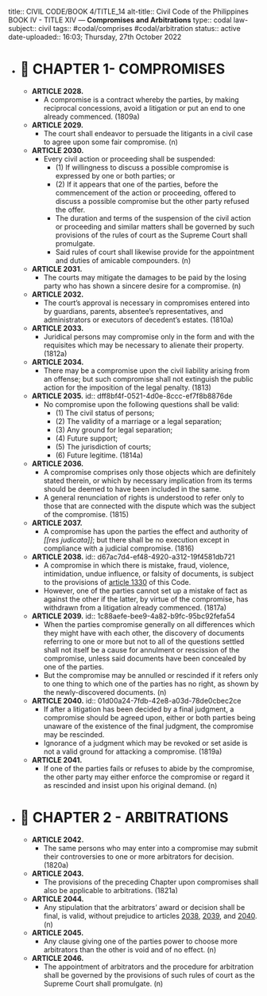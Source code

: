 title:: CIVIL CODE/BOOK 4/TITLE_14
alt-title:: Civil Code of the Philippines BOOK IV - TITLE XIV — **Compromises and Arbitrations**
type:: codal
law-subject:: civil
tags:: #codal/comprises #codal/arbitration
status:: active
date-uploaded:: 16:03; Thursday, 27th October 2022

- # 🔴 CHAPTER 1- COMPROMISES
	- **ARTICLE 2028.**
		- A compromise is a contract whereby the parties, by making reciprocal concessions, avoid a litigation or put an end to one already commenced. (1809a)
	- **ARTICLE 2029.**
		- The court shall endeavor to persuade the litigants in a civil case to agree upon some fair compromise. (n)
	- **ARTICLE 2030.**
		- Every civil action or proceeding shall be suspended:
			- (1) If willingness to discuss a possible compromise is expressed by one or both parties; or
			- (2) If it appears that one of the parties, before the commencement of the action or proceeding, offered to discuss a possible compromise but the other party refused the offer.
			- The duration and terms of the suspension of the civil action or proceeding and similar matters shall be governed by such provisions of the rules of court as the Supreme Court shall promulgate.
			- Said rules of court shall likewise provide for the appointment and duties of amicable compounders. (n)
	- **ARTICLE 2031.**
		- The courts may mitigate the damages to be paid by the losing party who has shown a sincere desire for a compromise. (n)
	- **ARTICLE 2032.**
		- The court’s approval is necessary in compromises entered into by guardians, parents, absentee’s representatives, and administrators or executors of decedent’s estates. (1810a)
	- **ARTICLE 2033.**
		- Juridical persons may compromise only in the form and with the requisites which may be necessary to alienate their property. (1812a)
	- **ARTICLE 2034.**
		- There may be a compromise upon the civil liability arising from an offense; but such compromise shall not extinguish the public action for the imposition of the legal penalty. (1813)
	- **ARTICLE 2035.**
	  id:: dff8bf4f-0521-4d0e-8ccc-ef7f8b8876de
		- No compromise upon the following questions shall be valid:
			- (1) The civil status of persons;
			- (2) The validity of a marriage or a legal separation;
			- (3) Any ground for legal separation;
			- (4) Future support;
			- (5) The jurisdiction of courts;
			- (6) Future legitime. (1814a)
	- **ARTICLE 2036.**
		- A compromise comprises only those objects which are definitely stated therein, or which by necessary implication from its terms should be deemed to have been included in the same.
		- A general renunciation of rights is understood to refer only to those that are connected with the dispute which was the subject of the compromise. (1815)
	- **ARTICLE 2037.**
		- A compromise has upon the parties the effect and authority of *[[res judicata]]*; but there shall be no execution except in compliance with a judicial compromise. (1816)
	- **ARTICLE 2038.**
	  id:: d67ac7d4-ef48-4920-a312-19f4581db721
		- A compromise in which there is mistake, fraud, violence, intimidation, undue influence, or falsity of documents, is subject to the provisions of [article 1330](((63007579-6fcf-4f85-a8a6-177dd086fec1))) of this Code.
		- However, one of the parties cannot set up a mistake of fact as against the other if the latter, by virtue of the compromise, has withdrawn from a litigation already commenced. (1817a)
	- **ARTICLE 2039.**
	  id:: 1c88aefe-bee9-4a82-b9fc-95bc92fefa54
		- When the parties compromise generally on all differences which they might have with each other, the discovery of documents referring to one or more but not to all of the questions settled shall not itself be a cause for annulment or rescission of the compromise, unless said documents have been concealed by one of the parties.
		- But the compromise may be annulled or rescinded if it refers only to one thing to which one of the parties has no right, as shown by the newly-discovered documents. (n)
	- **ARTICLE 2040.**
	  id:: 01d00a24-7fdb-42e8-a03d-78de0cbec2ce
		- If after a litigation has been decided by a final judgment, a compromise should be agreed upon, either or both parties being unaware of the existence of the final judgment, the compromise may be rescinded.
		- Ignorance of a judgment which may be revoked or set aside is not a valid ground for attacking a compromise. (1819a)
	- **ARTICLE 2041.**
		- If one of the parties fails or refuses to abide by the compromise, the other party may either enforce the compromise or regard it as rescinded and insist upon his original demand. (n)
- # 🔴 CHAPTER 2 - ARBITRATIONS
	- **ARTICLE 2042.**
		- The same persons who may enter into a compromise may submit their controversies to one or more arbitrators for decision. (1820a)
	- **ARTICLE 2043.**
		- The provisions of the preceding Chapter upon compromises shall also be applicable to arbitrations. (1821a)
	- **ARTICLE 2044.**
		- Any stipulation that the arbitrators’ award or decision shall be final, is valid, without prejudice to articles [2038](((d67ac7d4-ef48-4920-a312-19f4581db721))), [2039](((1c88aefe-bee9-4a82-b9fc-95bc92fefa54))), and [2040](((01d00a24-7fdb-42e8-a03d-78de0cbec2ce))). (n)
	- **ARTICLE 2045.**
		- Any clause giving one of the parties power to choose more arbitrators than the other is void and of no effect. (n)
	- **ARTICLE 2046.**
		- The appointment of arbitrators and the procedure for arbitration shall be governed by the provisions of such rules of court as the Supreme Court shall promulgate. (n)